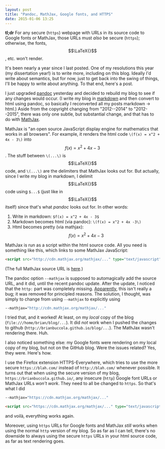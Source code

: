 ```yaml
---
layout: post
title: "Pandoc, MathJax, Google fonts, and HTTPS"
date: 2015-01-06 13:25
---
```


**tl;dr** For any secure (`https`) webpage with URLs in its source code to
Google fonts or MathJax, those URLs must *also* be secure (`https`); otherwise,
the fonts, $$\LaTeX{}$$, etc. won't render.

It's been nearly a year since I last posted. One of my resolutions this year
(my dissertation year!) is to write more, including on this blog. Ideally I'd
write about semantics, but for now, just to get back into the swing of things,
I'll be happy to write about anything. To that end, here's a post.

I just upgraded [pandoc][pd] yesterday and decided to rebuild my blog to see if
any changes would occur. (I write my blog in [markdown][md] and then convert to
html using pandoc, so basically I reconverted all my posts markdown -> html.)
Aside from the copyright changing from "2012--2014" to "2012--2015", there was
only one subtle, but substantial change, and that has to do with [MathJax][mj].

MathJax is "an open source JavaScript display engine for mathematics that works
in all browsers". For example, it renders the html code `\(f(x) = x^2 + 4x -
3\)` into $$f(x) = x^2 + 4x - 3$$. The stuff between `\(...\)` is $$\LaTeX{}$$
code, and `\(...\)` are the delimiters that MathJax looks out for. But
actually, since I write my blog in markdown, I delimit $$\LaTeX{}$$ code using
`$...$` (just like in $$\LaTeX{}$$ itself) since that's what *pandoc* looks out
for. In other words:

1. Write in markdown: `$f(x) = x^2 + 4x - 3$`
2. Markdown becomes html (via pandoc): `\(f(x) = x^2 + 4x -3\)`
3. Html becomes pretty (via mathjax): $$f(x) = x^2 + 4x -3$$

MathJax is run as a script within the html source code. All you need is
something like this, which links to some MathJax JavaScript:

```html
<script src="http://cdn.mathjax.org/mathjax/..." type="text/javascript"></script>
```

(The full MathJax source URL is [here][mj-full].)

The pandoc option `--mathjax` is supposed to automagically add the source URL,
and it did, until the recent pandoc update. After the update, I noticed that
the `http:` part was completely missing.
[Apparently](https://github.com/jgm/pandoc/issues/1847), this isn't really a
bug; it was removed for principled reasons. The solution, I thought, was simply
to change from using `--mathjax` to explicitly using

```bash
--mathjax="http://cdn.mathjax.org/mathjax/..."
```

I tried that, and it worked! At least, on my *local* copy of the blog
(`file:///home/brian/blog/...`). It did *not* work when I pushed the changes to
github (`http://brianbuccola.github.io/blog/...`). The MathJax wasn't rendering
there. Huh.

I also noticed something else: my Google fonts were rendering on my local copy
of my blog, but not on the GitHub blog. Were the issues related? Yes, they
were. Here's how.

I use the Firefox extension HTTPS-Everywhere, which tries to use the more
secure `https://blah.com/` instead of `http://blah.com/` whenever possible. It
turns out that when using the secure version of my blog,
`https://brianbuccola.github.io/`, any insecure (`http`) Google font URLs or
MathJax URLs *won't work*. They need to all be changed to `https`. So that's
what I did

```bash
--mathjax="https://cdn.mathjax.org/mathjax/..."
```

```html
<script src="https://cdn.mathjax.org/mathjax/..." type="text/javascript"></script>
```

and voilà, everything works again.

Moreover, using `https` URLs for Google fonts and MathJax *still* works when
using the normal `http` version of my blog. So as far as I can tell, there's no
downside to always using the secure `https` URLs in your html source code, as
far as text rendering goes.

[pd]: http://johnmacfarlane.net/pandoc/
[md]: http://daringfireball.net/projects/markdown/
[mj]: http://www.mathjax.org/
[mj-full]: http://cdn.mathjax.org/mathjax/latest/MathJax.js?config=TeX-AMS-MML_HTMLorMML
